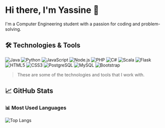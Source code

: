# Hi there, I'm Yassine 👋 

 I'm a Computer Engineering student with a passion for coding and problem-solving.
 
## 🛠️ Technologies & Tools

![Java](https://img.shields.io/badge/-Java-red?style=flat-square&logo=Java)
![Python](https://img.shields.io/badge/-Python-yellow?style=flat-square&logo=Python)
![JavaScript](https://img.shields.io/badge/-JavaScript-blue?style=flat-square&logo=JavaScript)
![Node.js](https://img.shields.io/badge/-Node.js-black?style=flat-square&logo=Node.js)
![PHP](https://img.shields.io/badge/-PHP-777BB4?style=flat-square&logo=PHP&logoColor=white)
![C#](https://img.shields.io/badge/-C%23-239120?style=flat-square&logo=C-Sharp&logoColor=white)
![Scala](https://img.shields.io/badge/-Scala-DC322F?style=flat-square&logo=Scala&logoColor=white)
![Flask](https://img.shields.io/badge/-Flask-000000?style=flat-square&logo=Flask&logoColor=white)
![HTML5](https://img.shields.io/badge/-HTML5-E34F26?style=flat-square&logo=HTML5&logoColor=white)
![CSS3](https://img.shields.io/badge/-CSS3-1572B6?style=flat-square&logo=CSS3&logoColor=white)
![PostgreSQL](https://img.shields.io/badge/-PostgreSQL-336791?style=flat-square&logo=PostgreSQL&logoColor=white)
![MySQL](https://img.shields.io/badge/-MySQL-4479A1?style=flat-square&logo=MySQL&logoColor=white)
![Bootstrap](https://img.shields.io/badge/-Bootstrap-7952B3?style=flat-square&logo=Bootstrap&logoColor=white)

> These are some of the technologies and tools that I work with.

## 📈 GitHub Stats

### 📊 Most Used Languages

![Top Langs](https://github-readme-stats.vercel.app/api/top-langs/?username=Yass89&layout=compact&theme=radical)












